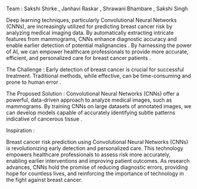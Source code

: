 Team : Sakshi Shirke , Janhavi Raskar , Shrawani Bhambare , Sakshi Singh

Deep learning techniques, particularly Convolutional Neural Networks (CNNs), are increasingly utilized for predicting breast cancer risk by analyzing medical imaging data. By automatically extracting intricate features from mammograms, CNNs enhance diagnostic accuracy and enable earlier detection of potential malignancies . By harnessing the power of AI, we can empower healthcare professionals to provide more accurate, efficient, and personalized care for breast cancer patients .

The Challenge : Early detection of breast cancer is crucial for successful treatment. Traditional methods, while effective, can be time-consuming and prone to human error .

The Proposed Solution : Convolutional Neural Networks (CNNs) offer a powerful, data-driven approach to analyze medical images, such as mammograms. By training CNNs on large datasets of annotated images, we can develop models capable of accurately identifying subtle patterns indicative of cancerous tissue .

Inspiration :

Breast cancer risk prediction using Convolutional Neural Networks (CNNs) is revolutionizing early detection and personalized care. This technology empowers healthcare professionals to assess risk more accurately, enabling earlier interventions and improving patient outcomes. As research advances, CNNs hold the promise of reducing diagnostic errors, providing hope for countless lives, and reinforcing the importance of technology in the fight against breast cancer.
